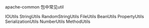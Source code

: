 
apache-common 包中常见util

IOUtils
StringUtils
RandomStringUtils
FileUtils
BeanUtils
PropertyUtils
SerializationUtils
NumberUtils
MethodUtils

